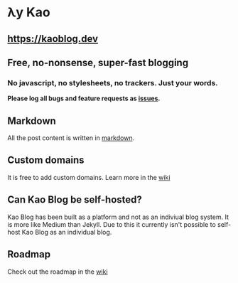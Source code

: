 # λy Kao
## https://kaoblog.dev

## Free, no-nonsense, super-fast blogging
### No javascript, no stylesheets, no trackers. Just your words.

**Please log all bugs and feature requests as [issues](https://github.com/kaopass/kaoblog/issues).**

## Markdown
All the post content is written in [markdown](https://github.com/adam-p/markdown-here/wiki/Markdown-Cheatsheet).

## Custom domains
It is free to add custom domains. Learn more in the [wiki](https://github.com/kaopass/kaoblog/wiki/Custom-domains)

## Can Kao Blog be self-hosted? 
Kao Blog has been built as a platform and not as an indiviual blog system.
It is more like Medium than Jekyll. Due to this it currently isn't possible to self-host Kao Blog as an individual blog.

## Roadmap
Check out the roadmap in the [wiki](https://github.com/kaopass/kaoblog/wiki/Roadmap)

